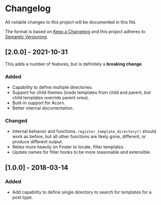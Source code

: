 # Changelog
All notable changes to this project will be documented in this file.

The format is based on [Keep a Changelog](http://keepachangelog.com/en/1.0.0/)
and this project adheres to [Semantic Versioning](http://semver.org/spec/v2.0.0.html).

## [2.0.0] - 2021-10-31

This adds a number of features, but is definitely a **breaking change**.

### Added

- Capability to define multiple directories.
- Support for child themes (loads templates from child and parent, but child templates override parent ones).
- Built-in support for Acorn.
- Better internal documentation.

### Changed

- Internal behavior and functions. `register_template_directory()` should work as before, but all other functions are likely gone, different, or produce different output.
- Relies more heavily on Finder to locate, filter templates.
- Update names for filter hooks to be more reasonable and extensible.

## [1.0.0] - 2018-03-14
### Added

- Add capability to define single directory to search for templates for a post type.
